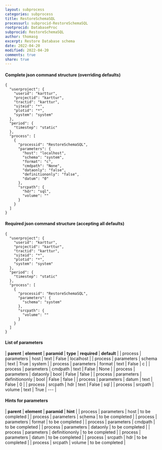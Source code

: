 ```yaml
---
layout: subprocess
categories: subprocess
title: RestoreSchemaSQL
processurl: subprocid-RestoreSchemaSQL
rootprocid: DatabaseProc
subprocid: RestoreSchemaSQL
author: thomasg
excerpt: Restore Database schema
date: 2022-04-20
modified: 2022-04-20
comments: true
share: true
---
```


#### Complete json command structure (overriding defaults)
```
{
  "userproject": {
    "userid": "karttur",
    "projectid": "karttur",
    "tractid": "karttur",
    "siteid": "*",
    "plotid": "*",
    "system": "system"
  },
  "period": {
    "timestep": "static"
  },
  "process": [
    {
      "processid": "RestoreSchemaSQL",
      "parameters": {
        "host": "localhost",
        "schema": "system",
        "format": "c",
        "cmdpath": "None",
        "dataonly": "false",
        "definitiononly": "false",
        "datum": "0"
      },
      "srcpath": {
        "hdr": "sql",
        "volume": ""
      }
    }
  ]
}
```
#### Required json command structure (accepting all defaults)
```
{
  "userproject": {
    "userid": "karttur",
    "projectid": "karttur",
    "tractid": "karttur",
    "siteid": "*",
    "plotid": "*",
    "system": "system"
  },
  "period": {
    "timestep": "static"
  },
  "process": [
    {
      "processid": "RestoreSchemaSQL",
      "parameters": {
        "schema": "system"
      },
      "srcpath": {
        "volume": ""
      }
    }
  ]
}
```
#### List of parameters

| **parent** | **element** | **paramid** | **type** | **required** | **default** |
| process | parameters | host | text | False | localhost |
| process | parameters | schema | text | True | system |
| process | parameters | format | text | False | c |
| process | parameters | cmdpath | text | False | None |
| process | parameters | dataonly | bool | False | false |
| process | parameters | definitiononly | bool | False | false |
| process | parameters | datum | text | False | 0 |
| process | srcpath | hdr | text | False | sql |
| process | srcpath | volume | text | True | --- |

#### Hints for parameters

| **parent** | **element** | **paramid** | **hint** |
| process | parameters | host | to be completed |
| process | parameters | schema | to be completed |
| process | parameters | format | to be completed |
| process | parameters | cmdpath | to be completed |
| process | parameters | dataonly | to be completed |
| process | parameters | definitiononly | to be completed |
| process | parameters | datum | to be completed |
| process | srcpath | hdr | to be completed |
| process | srcpath | volume | to be completed |
